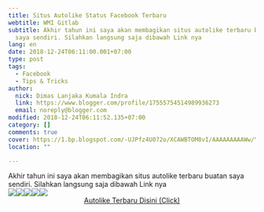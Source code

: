 ```yaml
---
title: Situs Autolike Status Facebook Terbaru
webtitle: WMI Gitlab
subtitle: Akhir tahun ini saya akan membagikan situs autolike terbaru buatan
  saya sendiri. Silahkan langsung saja dibawah Link nya
lang: en
date: 2018-12-24T06:11:00.001+07:00
type: post
tags:
  - Facebook
  - Tips & Tricks
author:
  nick: Dimas Lanjaka Kumala Indra
  link: https://www.blogger.com/profile/17555754514989936273
  email: noreply@blogger.com
modified: 2018-12-24T06:11:52.135+07:00
category: []
comments: true
cover: https://1.bp.blogspot.com/-UJPfz4U072o/XCAWBTOM8vI/AAAAAAAAAWw/YfXs94MzOUIE6jCNMZ4v43tR_A32WyWYACLcBGAs/s1600/Screenshot_2018-12-24-02-22-34-226_com.android.chrome.png
location: ""

---
```


<div>Akhir tahun ini saya akan membagikan situs autolike terbaru buatan saya sendiri. Silahkan langsung saja dibawah Link nya </div><a href="https://1.bp.blogspot.com/-UJPfz4U072o/XCAWBTOM8vI/AAAAAAAAAWw/YfXs94MzOUIE6jCNMZ4v43tR_A32WyWYACLcBGAs/s1600/Screenshot_2018-12-24-02-22-34-226_com.android.chrome.png" imageanchor="1" rel="noopener noreferer nofollow"><img border="0" src="https://1.bp.blogspot.com/-UJPfz4U072o/XCAWBTOM8vI/AAAAAAAAAWw/YfXs94MzOUIE6jCNMZ4v43tR_A32WyWYACLcBGAs/s1600/Screenshot_2018-12-24-02-22-34-226_com.android.chrome.png" data-original-width="900" data-original-height="1600"></a><a href="https://4.bp.blogspot.com/-JDH7z9MN4oQ/XCAWAsktUvI/AAAAAAAAAWo/mk-wg-VSclkq3yHDJfz3k3XZX1KBIyHJgCLcBGAs/s1600/Screenshot_2018-12-24-03-51-25-288_com.android.chrome.png" imageanchor="1" rel="noopener noreferer nofollow"><img border="0" src="https://4.bp.blogspot.com/-JDH7z9MN4oQ/XCAWAsktUvI/AAAAAAAAAWo/mk-wg-VSclkq3yHDJfz3k3XZX1KBIyHJgCLcBGAs/s1600/Screenshot_2018-12-24-03-51-25-288_com.android.chrome.png" data-original-width="900" data-original-height="1600"></a><a href="https://2.bp.blogspot.com/-DYXkp3e7pTo/XCAWA0u2P7I/AAAAAAAAAWs/pM99vCCP3eUBa9cbKkO8ALnEPelzJ_oBQCLcBGAs/s1600/Screenshot_2018-12-24-04-26-40-536_com.android.chrome.png" imageanchor="1" rel="noopener noreferer nofollow"><img border="0" src="https://2.bp.blogspot.com/-DYXkp3e7pTo/XCAWA0u2P7I/AAAAAAAAAWs/pM99vCCP3eUBa9cbKkO8ALnEPelzJ_oBQCLcBGAs/s1600/Screenshot_2018-12-24-04-26-40-536_com.android.chrome.png" data-original-width="900" data-original-height="1600"></a><a href="https://4.bp.blogspot.com/-GfIEUbSgydA/XCAWCMjGBUI/AAAAAAAAAW0/UXyM9wehI2EmV8gSGCqWp0D9EMdr_2i8QCLcBGAs/s1600/Screenshot_2018-12-24-04-55-06-133_com.android.chrome.png" imageanchor="1" rel="noopener noreferer nofollow"><img border="0" src="https://4.bp.blogspot.com/-GfIEUbSgydA/XCAWCMjGBUI/AAAAAAAAAW0/UXyM9wehI2EmV8gSGCqWp0D9EMdr_2i8QCLcBGAs/s1600/Screenshot_2018-12-24-04-55-06-133_com.android.chrome.png" data-original-width="900" data-original-height="1600"></a><a href="https://3.bp.blogspot.com/-789S1aYcxL4/XCAWCd2QShI/AAAAAAAAAW4/yWqCn0nJGbcpW0ylWLfwbJDjkWW4SC8CgCLcBGAs/s1600/Screenshot_2018-12-24-05-10-06-400_com.android.chrome.png" imageanchor="1" rel="noopener noreferer nofollow"><img border="0" src="https://3.bp.blogspot.com/-789S1aYcxL4/XCAWCd2QShI/AAAAAAAAAW4/yWqCn0nJGbcpW0ylWLfwbJDjkWW4SC8CgCLcBGAs/s1600/Screenshot_2018-12-24-05-10-06-400_com.android.chrome.png" data-original-width="900" data-original-height="1600"></a><center><a href="https://dimaslanjaka.000webhostapp.com/instagram/home.php" alt="Autolike Terbaru 2018" title="Autolike Terbaru 2018" class="w3-btn btn" rel="noopener noreferer nofollow">Autolike Terbaru Disini (Click)</a></center>